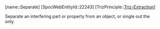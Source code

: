 ﻿---
type: TrizPrincipleSub
aliases:
- Separate
license: CC BY-SA 4.0
copyright: https://github.com/SpocWeb
IsDeleted: false
IsReadOnly: false
Confidential: public
tags: 
- Triz/Principle/Sub
---
[name::Separate]
[SpocWebEntityId::22243]
[TrizPrinciple::[Triz-Extraction](tech/Triz/Principle/Triz-Extraction.md)]

Separate an interfering part or property from an object, or single out the only.
